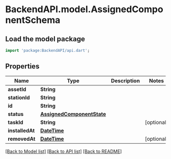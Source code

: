 # BackendAPI.model.AssignedComponentSchema

## Load the model package
```dart
import 'package:BackendAPI/api.dart';
```

## Properties
 Name            | Type                                                    | Description | Notes      
-----------------|---------------------------------------------------------|-------------|------------
 **assetId**     | **String**                                              |             |
 **stationId**   | **String**                                              |             |
 **id**          | **String**                                              |             |
 **status**      | [**AssignedComponentState**](AssignedComponentState.md) |             |
 **taskId**      | **String**                                              |             | [optional] 
 **installedAt** | [**DateTime**](DateTime.md)                             |             |
 **removedAt**   | [**DateTime**](DateTime.md)                             |             | [optional] 

[[Back to Model list]](../README.md#documentation-for-models) [[Back to API list]](../README.md#documentation-for-api-endpoints) [[Back to README]](../README.md)


